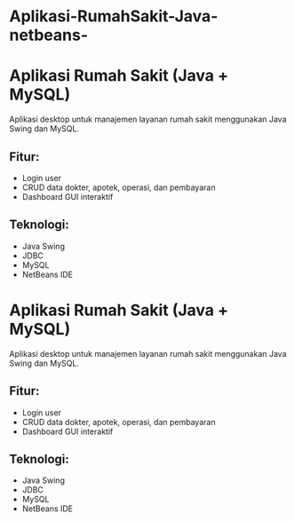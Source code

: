 # Aplikasi-RumahSakit-Java-netbeans-
# Aplikasi Rumah Sakit (Java + MySQL)

Aplikasi desktop untuk manajemen layanan rumah sakit menggunakan Java Swing dan MySQL.

## Fitur:
- Login user
- CRUD data dokter, apotek, operasi, dan pembayaran
- Dashboard GUI interaktif

## Teknologi:
- Java Swing
- JDBC
- MySQL
- NetBeans IDE
# Aplikasi Rumah Sakit (Java + MySQL)

Aplikasi desktop untuk manajemen layanan rumah sakit menggunakan Java Swing dan MySQL.

## Fitur:
- Login user
- CRUD data dokter, apotek, operasi, dan pembayaran
- Dashboard GUI interaktif

## Teknologi:
- Java Swing
- JDBC
- MySQL
- NetBeans IDE
